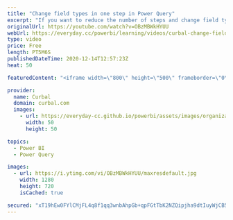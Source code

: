 ```yaml
---
title: "Change field types in one step in Power Query"
excerpt: "If you want to reduce the number of steps and change field type in one, you will notice that the user interface will always separate them when specifying the regional settings.  In today's video , I will show you how you can modify the power query code to change field types in one step, but also show"
originalUrl: https://youtube.com/watch?v=OBzMBWkHYUU
webUrl: https://everyday.cc/powerbi/learning/videos/curbal-change-field-types-in-one-step-in-power-query/
type: video
price: Free
length: PT5M6S
publishedDateTime: 2020-12-14T12:57:23Z
heat: 50

featuredContent: "<iframe width=\"800\" height=\"500\" frameborder=\"0\" src=\"https://www.youtube.com/embed/OBzMBWkHYUU\" allow=\"accelerometer; autoplay; encrypted-media; gyroscope; picture-in-picture\" allowfullscreen></iframe>"

provider:
  name: Curbal
  domain: curbal.com
  images:
    - url: https://everyday-cc.github.io/powerbi/assets/images/organizations/curbal.com-50x50.jpg
      width: 50
      height: 50

topics:
  - Power BI
  - Power Query

images:
  - url: https://i.ytimg.com/vi/OBzMBWkHYUU/maxresdefault.jpg
    width: 1280
    height: 720
    isCached: true

secured: "xT19hEw0FYlCMjFL4q8f1qq3wnbAhpGb+qpFGtTbK2NZQipjha9dtIuyWjCB5vGZHOGSO1PN/BQ371LJza3oyTb8fZpe+Y92zzeakikp+z5cgCDqUKYmsFR033QDqi4e5kLNnShOH5d+4XirKadh7qvgXxmH18o9fgv7xAmBmJjmaXb1RWQt7bZ7OuS4Ok3jFPGTFpq7hVy1RDh7SwK6Tue51ttxPBxUOEWqjmfAbALTGe9HGPfd7YB1OLysyBNCjUBOXACXszKA7JG81QJbCkPhQ0qp6KzjEB7S2bo5UviK2A7yKPWKDhaZWLyuWyP/KSEBBD1z0ks/2Wo5DkuUmFQb2J+8toFpNxYzTliNR4+090wC5dzFc0HITXQHw5ZLGdCejnzkV9vadUnap7W6qIRjUhZQc4p0NgdNAziXDEw=;HjrfsTIPXWsgyIKH+cd2Jw=="
---
```


